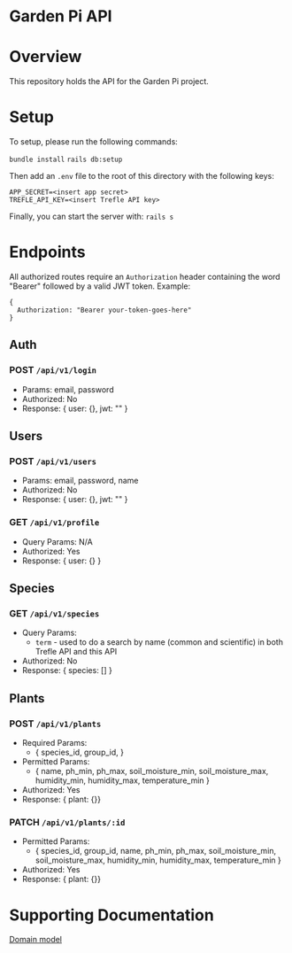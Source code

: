 Garden Pi API
===============


# Overview

This repository holds the API for the Garden Pi project. 

# Setup 

To setup, please run the following commands:

`bundle install`
`rails db:setup`

Then add an `.env` file to the root of this directory with the following keys:

```
APP_SECRET=<insert app secret>
TREFLE_API_KEY=<insert Trefle API key>
```
Finally, you can start the server with:
`rails s`


# Endpoints

All authorized routes require an `Authorization` header containing the word "Bearer" followed by a valid JWT token. Example:
```
{
  Authorization: "Bearer your-token-goes-here"
}
```

## Auth

### POST `/api/v1/login`
- Params: email, password
- Authorized: No
- Response: { user: {}, jwt: "" }

## Users

### POST `/api/v1/users`
- Params: email, password, name
- Authorized: No
- Response: { user: {}, jwt: "" }

### GET `/api/v1/profile`
- Query Params: N/A
- Authorized: Yes
- Response: { user: {} }

## Species

### GET `/api/v1/species`
- Query Params: 
  - `term` - used to do a search by name (common and scientific) in both Trefle API and this API
- Authorized: No
- Response: { species: [] }

## Plants

### POST `/api/v1/plants`
- Required Params:
  - {
      species_id, 
      group_id, 
    }
- Permitted Params:
  - {
      name, 
      ph_min, 
      ph_max, 
      soil_moisture_min, 
      soil_moisture_max, 
      humidity_min, 
      humidity_max, 
      temperature_min
    }
- Authorized: Yes
- Response: { plant: {}}

### PATCH `/api/v1/plants/:id`
- Permitted Params:
  - {
      species_id, 
      group_id, 
      name, 
      ph_min, 
      ph_max, 
      soil_moisture_min, 
      soil_moisture_max, 
      humidity_min, 
      humidity_max, 
      temperature_min
    }
- Authorized: Yes
- Response: { plant: {}}

# Supporting Documentation

[Domain model]()


